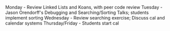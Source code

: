 Monday - Review Linked Lists and Koans, with peer code review
Tuesday - Jason Orendorff's Debugging and Searching/Sorting Talks; students implement sorting 
Wednesday - Review searching exercise; Discuss cal and calendar systems
Thursday/Friday - Students start cal
